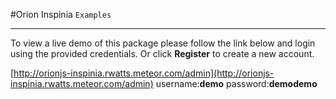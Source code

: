 
#Orion Inspinia `Examples`

---

To view a live demo of this package please follow the link below and login using the provided credentials. Or click **Register** to create a new account.

[http://orionjs-inspinia.rwatts.meteor.com/admin](http://orionjs-inspinia.rwatts.meteor.com/admin)
username:**demo**
password:**demodemo**
